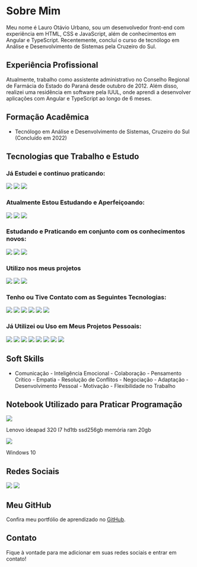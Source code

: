 # Sobre Mim

Meu nome é Lauro Otávio Urbano, sou um desenvolvedor front-end com experiência em HTML, CSS e JavaScript, além de conhecimentos em Angular e TypeScript. Recentemente, concluí o curso de tecnólogo em Análise e Desenvolvimento de Sistemas pela Cruzeiro do Sul.

## Experiência Profissional

Atualmente, trabalho como assistente administrativo no Conselho Regional de Farmácia do Estado do Paraná desde outubro de 2012. Além disso, realizei uma residência em software pela IUUL, onde aprendi a desenvolver aplicações com Angular e TypeScript ao longo de 6 meses.

## Formação Acadêmica

- Tecnólogo em Análise e Desenvolvimento de Sistemas, Cruzeiro do Sul (Concluído em 2022)

## Tecnologias que Trabalho e Estudo

### Já Estudei e continuo praticando:

<span>
<img src="https://img.shields.io/badge/HTML5-E34F26?style=for-the-badge&logo=html5&logoColor=white" />
<img src="https://img.shields.io/badge/CSS3-1572B6?style=for-the-badge&logo=css3&logoColor=white" />
<img src="https://img.shields.io/badge/JavaScript-323330?style=for-the-badge&logo=javascript&logoColor=F7DF1E" />
</span>

### Atualmente Estou Estudando e Aperfeiçoando:

<span>
<img src="https://img.shields.io/badge/Node.js-339933?style=for-the-badge&logo=nodedotjs&logoColor=white"/>
<img src="https://img.shields.io/badge/Express.js-000000?style=for-the-badge&logo=express&logoColor=white"/>
<img src="https://img.shields.io/badge/MySQL-005C84?style=for-the-badge&logo=mysql&logoColor=white"/>
</span>

### Estudando e Praticando em conjunto com os conhecimentos novos:

<span>
<img src="https://img.shields.io/badge/Angular-DD0031?style=for-the-badge&logo=npm&logoColor=white"/>
<img src="https://img.shields.io/badge/TypeScript-007ACC?style=for-the-badge&logo=typescript&logoColor=white" />
<img src="https://img.shields.io/badge/Jasmine-8A4182?style=for-the-badge&logo=Jasmine&logoColor=white" />
</span>

### Utilizo nos meus projetos

<span>
<img src="https://img.shields.io/badge/Visual%20Studio%20Code-0078D4?style=for-the-badge&logo=visual%20studio%20code&logoColor=white" />
<img src="https://img.shields.io/badge/npm-CB3837?style=for-the-badge&logo=npm&logoColor=white" />
<img src="https://img.shields.io/badge/npm-CB3837?style=for-the-badge&logo=yarn&logoColor=white" />
</span>

### Tenho ou Tive Contato com as Seguintes Tecnologias:

<span>
<img src="https://img.shields.io/badge/React-20232A?style=for-the-badge&logo=react&logoColor=61DAFB" />
<img src="https://img.shields.io/badge/Spring_Boot-F2F4F9?style=for-the-badge&logo=spring-boot" />
<img src="https://img.shields.io/badge/Swagger-85EA2D?style=for-the-badge&logo=Swagger&logoColor=white" />
<img src="https://img.shields.io/badge/ESLint-3A33D1?style=for-the-badge&logo=eslint&logoColor=white" />
<img src="https://img.shields.io/badge/SonarLint-CB2029?style=for-the-badge&logo=sonarlint&logoColor=white" />
<img src="https://img.shields.io/badge/Prettier-1A2C34?style=for-the-badge&logo=prettier&logoColor=F7BA3E" />
</span>

### Já Utilizei ou Uso em Meus Projetos Pessoais:

<span>
<img src="https://img.shields.io/badge/Bootstrap-563D7C?style=for-the-badge&logo=bootstrap&logoColor=white" />
<img src="https://img.shields.io/badge/Font_Awesome-339AF0?style=for-the-badge&logo=fontawesome&logoColor=white" />
<img src="https://img.shields.io/badge/GitHub%20Pages-222222?style=for-the-badge&logo=GitHub%20Pages&logoColor=white" />
<img src="https://img.shields.io/badge/Markdown-000000?style=for-the-badge&logo=markdown&logoColor=white" />
<img src="https://img.shields.io/badge/Discord-5865F2?style=for-the-badge&logo=discord&logoColor=white" />
<img src="https://img.shields.io/badge/Trello-0052CC?style=for-the-badge&logo=trello&logoColor=white" />
<img src="https://img.shields.io/badge/GIT-E44C30?style=for-the-badge&logo=git&logoColor=white" />
<img src="https://img.shields.io/badge/GitHub-100000?style=for-the-badge&logo=github&logoColor=white" />
</span>

## Soft Skills

- Comunicação - Inteligência Emocional - Colaboração - Pensamento Crítico - Empatia - Resolução de Conflitos - Negociação - Adaptação - Desenvolvimento Pessoal - Motivação - Flexibilidade no Trabalho

## Notebook Utilizado para Praticar Programação

<span>
<img src="https://img.shields.io/badge/Lenovo%20Ideapad%20320%20I7%20HD1TB%20SSD256GB%20RAM20GB-E2231A?style=for-the-badge&logo=lenovo&logoColor=white" />
<p>Lenovo ideapad 320 I7 hd1tb ssd256gb memória ram 20gb</p>
<img src="https://img.shields.io/badge/Windows-0078D6?style=for-the-badge&logo=windows&logoColor=white" />
<p>Windows 10</p>
</span>

## Redes Sociais

<span>
<a href="https://instagram.com/lauro_otavio" target="_blank"><img src="https://img.shields.io/badge/-Instagram-%23E4405F?style=for-the-badge&logo=instagram&logoColor=white" target="_blank"/></a>
<a href="https://www.linkedin.com/in/admeadslauro" target="_blank"><img src="https://img.shields.io/badge/-LinkedIn-%230077B5?style=for-the-badge&logo=linkedin&logoColor=white" target="_blank"/></a>
</span>

## Meu GitHub

Confira meu portfólio de aprendizado no [GitHub](https://github.com/laurourbano).

## Contato

Fique à vontade para me adicionar em suas redes sociais e entrar em contato!
